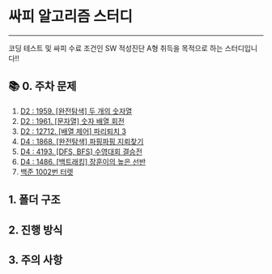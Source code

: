 # 싸피 알고리즘 스터디
<hr />
코딩 테스트 및 싸피 수료 조건인 SW 적성진단 A형 취득을 목적으로 하는 스터디입니다!!

## **📚 0. 주차 문제**
01. [D2 : 1959. [완전탐색] 두 개의 숫자열](https://swexpertacademy.com/main/code/problem/problemDetail.do?problemLevel=2&contestProbId=AV5P_8DKAG0DFAUq)  
02. [D2 : 1961. [문자열] 숫자 배열 회전](https://swexpertacademy.com/main/code/problem/problemDetail.do?problemLevel=2&contestProbId=AV5PrmyKAGQCFAXc)  
03. [D2 : 12712. [배열 제어] 파리퇴치 3](https://swexpertacademy.com/main/code/problem/problemDetail.do?problemLevel=2&contestProbId=AXzjvCCqP1YDFASs)  
04. [D4 : 1868. [완전탐색] 파핑파핑 지뢰찾기](https://swexpertacademy.com/main/code/problem/problemDetail.do?contestProbId=AV5LrsUaDxcDFAXc)  
05. [D4 : 4193. [DFS, BFS] 수영대회 결승전](https://swexpertacademy.com/main/code/problem/problemDetail.do?contestProbId=AWKaG6cK2AdFABQw)  
06. [D4 : 1486. [백트래킹] 장훈이의 높은 선반](https://swexpertacademy.com/main/code/problem/problemDetail.do?contestProbId=AV4yqYGaAA8CFAUq)  
07. [백준 1002번 터렛](https://www.acmicpc.net/problem/1002)

## **1. 폴더 구조**
## **2. 진행 방식**
## **3. 주의 사항**
